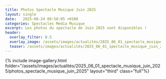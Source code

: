 ```yaml
---
title: Photos Spectacle Musique Juin 2025
layout: single
date:   2025-08-24 08:58:05 +0100
categories: Spectacles Media Musique
excerpt: Les photos du spectacle de Juin 2025 sont disponibles !
header:
  overlay_filter: 0.5
  overlay_image: /assets/images/actualités/2025_06_01_spectacle_musique_juin_2025/photos_spectacle_musique_juin_2025/AMD-15-06-2025-22.JPG
  teaser: /assets/images/actualités/2025_06_01_spectacle_musique_juin_2025/photos_spectacle_musique_juin_2025/AMD-15-06-2025-22.JPG
---
```


{% include image-gallery.html folder="/assets/images/actualités/2025_06_01_spectacle_musique_juin_2025/photos_spectacle_musique_juin_2025" layout="third" class="full"%}
